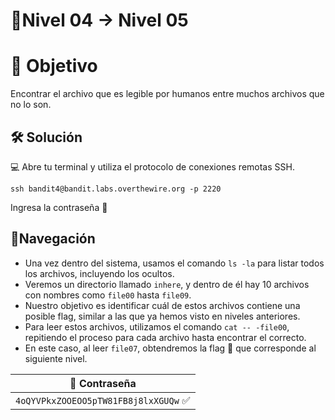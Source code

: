 # 🧩Nivel 04 → Nivel 05

# 🎯 Objetivo

Encontrar el archivo que es legible por humanos entre muchos archivos que no lo son.

## 🛠️ Solución

💻 Abre tu terminal y utiliza el protocolo de conexiones remotas SSH.

  `ssh bandit4@bandit.labs.overthewire.org -p 2220`

Ingresa la contraseña 🚩

## 🧭Navegación

- Una vez dentro del sistema, usamos el comando `ls -la` para listar todos los archivos, incluyendo los ocultos.
- Veremos un directorio llamado `inhere`, y dentro de él hay 10 archivos con nombres como `file00` hasta `file09`.
- Nuestro objetivo es identificar cuál de estos archivos contiene una posible flag, similar a las que ya hemos visto en niveles anteriores.
- Para leer estos archivos, utilizamos el comando `cat -- -file00`, repitiendo el proceso para cada archivo hasta encontrar el correcto.
- En este caso, al leer `file07`, obtendremos la flag 🚩 que corresponde al siguiente nivel.

<div align="center">

| 🔐 Contraseña |
|:-------------:|
| `4oQYVPkxZOOEOO5pTW81FB8j8lxXGUQw` ✅ |

</div>
